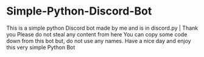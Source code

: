 # Simple-Python-Discord-Bot
This is a simple python Discord bot made by me and is in discord.py | Thank you
Please do not steal any content from here
You can copy some code down from this bot but, do not use any names. 
Have a nice day and enjoy this very simple Python Bot
